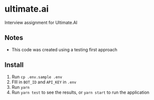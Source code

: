 # ultimate.ai

Interview assignment for Ultimate.AI

## Notes

* This code was created using a testing first approach

## Install

1. Run `cp .env.sample .env`
2. FIll in `BOT_ID` and `API_KEY` in `.env`
3. Run `yarn`
4. Run `yarn test` to see the results, or `yarn start` to run the application
